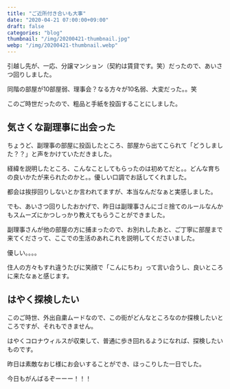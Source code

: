 ```yaml
---
title: "ご近所付き合いも大事"
date: "2020-04-21 07:00:00+09:00"
draft: false
categories: "blog"
thumbnail: "/img/20200421-thumbnail.jpg"
webp: "/img/20200421-thumbnail.webp"
---
```


引越し先が、一応、分譲マンション（契約は賃貸です。笑）だったので、あいさつ回りしました。

同階の部屋が10部屋弱、理事会？なる方々が10名弱、大変だった。。笑

このご時世だったので、粗品と手紙を投函することにしました。

## 気さくな副理事に出会った

ちょうど、副理事の部屋に投函したところ、部屋から出てこられて「どうしました？？」と声をかけていただきました。

経緯を説明したところ、こんなことしてもらったのは初めてだと。。どんな育ちの良いかたが来られたのかと。。優しい口調でお話してくれました。

都会は挨拶回りしないとか言われてますが、本当なんだなぁと実感しました。

でも、あいさつ回りしたおかげで、昨日は副理事さんにゴミ捨てのルールなんかもスムーズにかつしっかり教えてもらうことができました。

副理事さんが他の部屋の方に捕まったので、お別れしたあと、ご丁寧に部屋まで来てくださって、ここでの生活のあれこれを説明してくださいました。

優しい。。。。

住人の方々もすれ違うたびに笑顔で「こんにちわ」って言い合うし、良いところに来たなぁと感じます。

## はやく探検したい

このご時世、外出自粛ムードなので、この街がどんなところなのか探検したいところですが、それもできません。

はやくコロナウィルスが収束して、普通に歩き回れるようになれば、探検したいものです。

昨日は素敵なおじ様にお会いすることができ、ほっこりした一日でした。

今日もがんばるぞーーー！！！